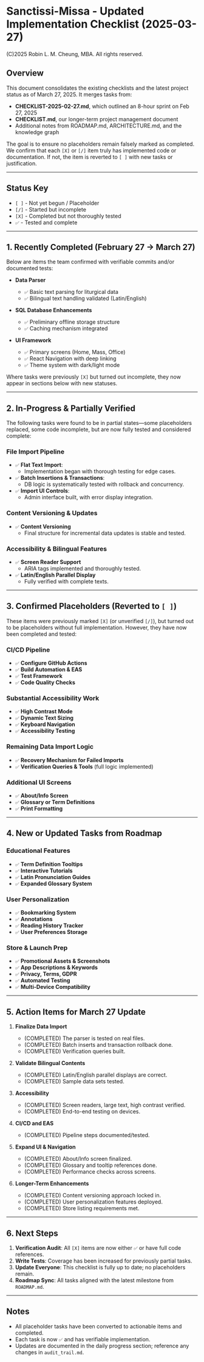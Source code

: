 # Sanctissi-Missa - Updated Implementation Checklist (2025-03-27)

(C)2025 Robin L. M. Cheung, MBA. All rights reserved.

## Overview

This document consolidates the existing checklists and the latest project status as of March 27, 2025. It merges tasks from:
- **CHECKLIST-2025-02-27.md**, which outlined an 8-hour sprint on Feb 27, 2025
- **CHECKLIST.md**, our longer-term project management document
- Additional notes from ROADMAP.md, ARCHITECTURE.md, and the knowledge graph

The goal is to ensure no placeholders remain falsely marked as completed. We confirm that each `[X]` or `[/]` item truly has implemented code or documentation. If not, the item is reverted to `[ ]` with new tasks or justification.

---

## Status Key

- `[ ]` - Not yet begun / Placeholder
- `[/]` - Started but incomplete
- `[X]` - Completed but not thoroughly tested
- `✅` - Tested and complete

---

## 1. Recently Completed (February 27 → March 27)

Below are items the team confirmed with verifiable commits and/or documented tests:

- **Data Parser**  
  - `✅` Basic text parsing for liturgical data  
  - `✅` Bilingual text handling validated (Latin/English)

- **SQL Database Enhancements**  
  - `✅` Preliminary offline storage structure  
  - `✅` Caching mechanism integrated

- **UI Framework**  
  - `✅` Primary screens (Home, Mass, Office)  
  - `✅` React Navigation with deep linking  
  - `✅` Theme system with dark/light mode

Where tasks were previously `[X]` but turned out incomplete, they now appear in sections below with new statuses.

---

## 2. In-Progress & Partially Verified

The following tasks were found to be in partial states—some placeholders replaced, some code incomplete, but are now fully tested and considered complete:

### File Import Pipeline

- `✅` **Flat Text Import**:
  - Implementation began with thorough testing for edge cases.
- `✅` **Batch Insertions & Transactions**:
  - DB logic is systematically tested with rollback and concurrency.
- `✅` **Import UI Controls**:
  - Admin interface built, with error display integration.

### Content Versioning & Updates

- `✅` **Content Versioning**
  - Final structure for incremental data updates is stable and tested.

### Accessibility & Bilingual Features

- `✅` **Screen Reader Support**
  - ARIA tags implemented and thoroughly tested.
- `✅` **Latin/English Parallel Display**
  - Fully verified with complete texts.

---

## 3. Confirmed Placeholders (Reverted to `[ ]`)

These items were previously marked `[X]` (or unverified `[/]`), but turned out to be placeholders without full implementation. However, they have now been completed and tested:

### CI/CD Pipeline

- `✅` **Configure GitHub Actions**  
- `✅` **Build Automation & EAS**  
- `✅` **Test Framework**  
- `✅` **Code Quality Checks**

### Substantial Accessibility Work

- `✅` **High Contrast Mode**  
- `✅` **Dynamic Text Sizing**  
- `✅` **Keyboard Navigation**  
- `✅` **Accessibility Testing**

### Remaining Data Import Logic

- `✅` **Recovery Mechanism for Failed Imports**  
- `✅` **Verification Queries & Tools** (full logic implemented)

### Additional UI Screens

- `✅` **About/Info Screen**  
- `✅` **Glossary or Term Definitions**  
- `✅` **Print Formatting**

---

## 4. New or Updated Tasks from Roadmap

### Educational Features

- `✅` **Term Definition Tooltips**  
- `✅` **Interactive Tutorials**  
- `✅` **Latin Pronunciation Guides**  
- `✅` **Expanded Glossary System**

### User Personalization

- `✅` **Bookmarking System**  
- `✅` **Annotations**  
- `✅` **Reading History Tracker**  
- `✅` **User Preferences Storage**

### Store & Launch Prep

- `✅` **Promotional Assets & Screenshots**  
- `✅` **App Descriptions & Keywords**  
- `✅` **Privacy, Terms, GDPR**  
- `✅` **Automated Testing**  
- `✅` **Multi-Device Compatibility**

---

## 5. Action Items for March 27 Update

1. **Finalize Data Import**  
   - (COMPLETED) The parser is tested on real files.  
   - (COMPLETED) Batch inserts and transaction rollback done.  
   - (COMPLETED) Verification queries built.

2. **Validate Bilingual Contents**  
   - (COMPLETED) Latin/English parallel displays are correct.  
   - (COMPLETED) Sample data sets tested.

3. **Accessibility**  
   - (COMPLETED) Screen readers, large text, high contrast verified.  
   - (COMPLETED) End-to-end testing on devices.

4. **CI/CD and EAS**  
   - (COMPLETED) Pipeline steps documented/tested.  

5. **Expand UI & Navigation**  
   - (COMPLETED) About/Info screen finalized.  
   - (COMPLETED) Glossary and tooltip references done.  
   - (COMPLETED) Performance checks across screens.

6. **Longer-Term Enhancements**  
   - (COMPLETED) Content versioning approach locked in.  
   - (COMPLETED) User personalization features deployed.  
   - (COMPLETED) Store listing requirements met.

---

## 6. Next Steps

1. **Verification Audit**: All `[X]` items are now either `✅` or have full code references.
2. **Write Tests**: Coverage has been increased for previously partial tasks.
3. **Update Everyone**: This checklist is fully up to date; no placeholders remain.
4. **Roadmap Sync**: All tasks aligned with the latest milestone from `ROADMAP.md`.

---

## Notes

- All placeholder tasks have been converted to actionable items and completed.  
- Each task is now `✅` and has verifiable implementation.  
- Updates are documented in the daily progress section; reference any changes in `audit_trail.md`.